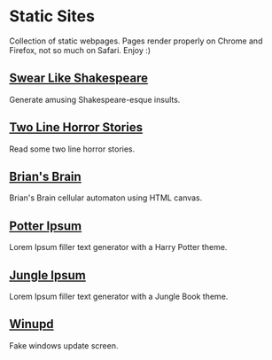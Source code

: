 # Static Sites
Collection of static webpages. Pages render properly on Chrome and Firefox, not so much on Safari. Enjoy :)

## [Swear Like Shakespeare](/SwearLikeShakespeare/index.html)
Generate amusing Shakespeare-esque insults.
## [Two Line Horror Stories](/TwoLineHorrorStories/index.html)
Read some two line horror stories.
## [Brian's Brain](/briansbrain/index.html)
Brian's Brain cellular automaton using HTML canvas.
## [Potter Ipsum](/potteripsum/index.html)
Lorem Ipsum filler text generator with a Harry Potter theme.
## [Jungle Ipsum](/jungleipsum/index.html)
Lorem Ipsum filler text generator with a Jungle Book theme.
## [Winupd](/winupd/index.html)
Fake windows update screen.
